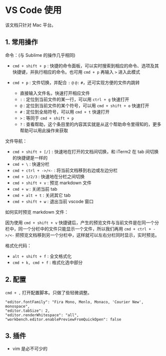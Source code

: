 # VS Code 使用

该文档只针对 Mac 平台。

## 1. 常用操作

命令：(与 Sublime 的操作几乎相同)

- `cmd + shift + p` : 快捷的命令面板，可以实时搜索到相应的命令、选项及其快捷键，并执行相应的命令。也可用 `cmd + p` 再输入 `>` 进入此模式

- `cmd + p` : 文件切换，并配合 `:` `@` `@:` `#`，还可实现方便的文件内跳转
  - 直接输入文件名，快速打开相应文件
  - `:` : 定位到当前文件的某一行，可以用 `ctrl + g` 快速打开
  - `@` : 定位到当前文件的某个符号，可以用 `cmd + shift + o` 快速打开
  - `#` : 定位到全局符号，可以用 `cmd + t` 快速打开
  - `>` : 等同于 `cmd + shift + p`
  - `?` : 查看帮助，这个条目里的内容其实就是从这个帮助命令里得知的，更多帮助可以用此操作来获取

文件导航：

- `cmd + shift + [/]` : 快速地在打开的文档间切换，和 iTerm2 在 tab 间切换的快捷键是一样的
- `cmd + \` : 快速分栏
- `cmd + ctrl + ->/<-` : 将当前文档移到右边或左边分栏
- `cmd + 1/2/3` : 快速地在分栏之间切换
- `cmd + shift + v` : 预览 markdown 文件
- `cmd + w` : 关闭当前 tab
- `cmd + alt + t` : 关闭其它 tab
- `cmd + shift + w` : 退出当前 vscode 窗口

如何实时预览 markdown 文件：

因为使用 `cmd + shift + v` 快捷键后，产生的预览文件与当前文件是在同一个分栏中，同一个分栏中的文件只能显示一个文件，所以我们再用 `cmd + ctrl + ->/<-` 把预览文档移到另一个分栏中，这样就可以左右分栏同时显示，实时预览。

格式化代码：

- `alt + shift + f` : 全文格式化
- `cmd + k, cmd + f` : 格式化选中部分

## 2. 配置

`cmd + ,` 打开配置脚本。只做了些轻微调整。

    "editor.fontFamily": "Fira Mono, Menlo, Monaco, 'Courier New', monospace",
    "editor.tabSize": 2,
    "editor.renderWhitespace": "all",
    "workbench.editor.enablePreviewFromQuickOpen": false

## 3. 插件

- vim 是必不可少的
